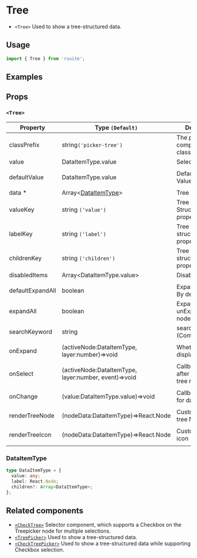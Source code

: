 # Tree

- `<Tree>` Used to show a tree-structured data.

## Usage

```js
import { Tree } from 'rsuite';
```

## Examples

<!--{demo}-->

## Props

### `<Tree>`

| Property         | Type `(Default)`                                     | Description                                 |
| ---------------- | ---------------------------------------------------- | ------------------------------------------- |
| classPrefix      | string`('picker-tree')`                              | The prefix of the component CSS class       |
| value            | DataItemType.value                                   | Selected value                              |
|                  |
| defaultValue     | DataItemType.value                                   | Default selected Value                      |
|                  |
| data \*          | Array&lt;[DataItemType](#DataItemType)&gt;           | Tree Data                                   |
| valueKey         | string `('value')`                                   | Tree data Structure Value property name     |
| labelKey         | string `('label')`                                   | Tree data structure Label property name     |
| childrenKey      | string `('children')`                                | Tree data structure Children property name  |
| disabledItems    | Array&lt;DataItemType.value&gt;                      | Disable Node list                           |
|                  |
| defaultExpandAll | boolean                                              | Expand all nodes By default                 |
| expandAll        | boolean                                              | Expand or unExpand all nodes(Controlled)    |
| searchKeyword    | string                                               | searchKeyword (Controlled)                  |
|                  |
| onExpand         | (activeNode:DataItemType, layer:number)=>void        | Whether inline display tree                 |
|                  |
| onSelect         | (activeNode:DataItemType, layer:number, event)=>void | Callback function after selecting tree node |
|                  |
| onChange         | (value:DataItemType.value)=>void                     | Callback function for data change           |
|                  |
| renderTreeNode   | (nodeData:DataItemType)=>React.Node                  | Custom Render tree Node                     |
|                  |
| renderTreeIcon   | (nodeData:DataItemType)=>React.Node                  | Custom Render icon                          |
|                  |

### DataItemType

```ts
type DataItemType = {
  value: any;
  label: React.Node;
  children?: Array<DataItemType>;
};
```

## Related components

- [`<CheckTree>`](./check-tree) Selector component, which supports a Checkbox on the Treepicker node for multiple selections.
- [`<TreePicker>`](./tree-picker) Used to show a tree-structured data.
- [`<CheckTreePicker>`](./check-tree-picker) Used to show a tree-structured data while supporting Checkbox selection.
